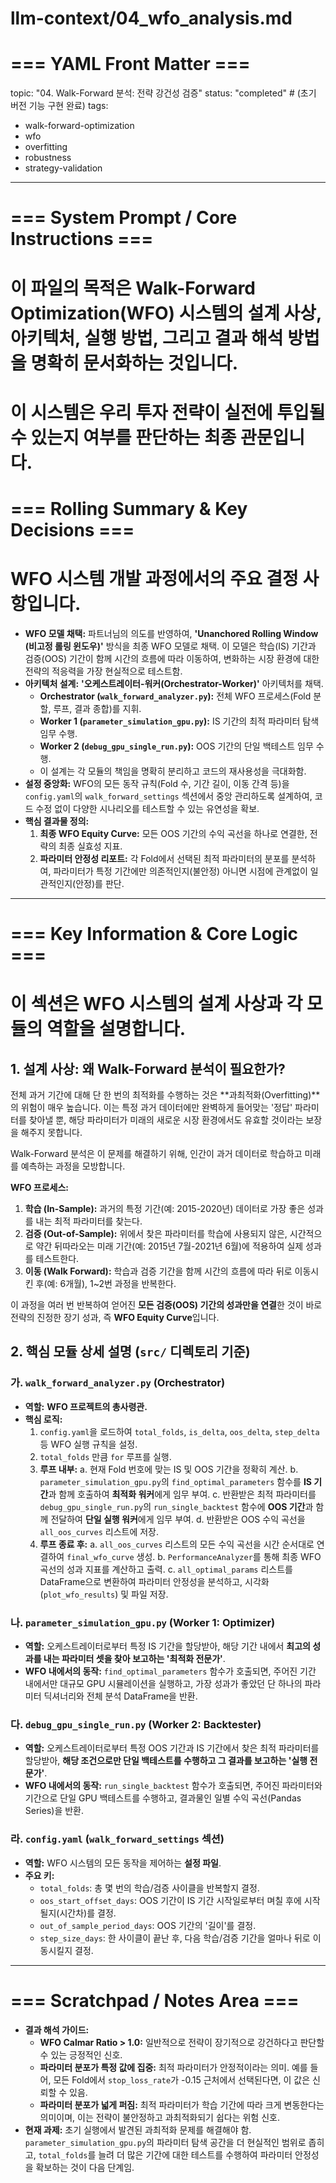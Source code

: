 # llm-context/04_wfo_analysis.md
# === YAML Front Matter ===
topic: "04. Walk-Forward 분석: 전략 강건성 검증"
status: "completed" # (초기 버전 기능 구현 완료)
tags:
  - walk-forward-optimization
  - wfo
  - overfitting
  - robustness
  - strategy-validation
---
# === System Prompt / Core Instructions ===
# 이 파일의 목적은 Walk-Forward Optimization(WFO) 시스템의 설계 사상, 아키텍처, 실행 방법, 그리고 결과 해석 방법을 명확히 문서화하는 것입니다.
# 이 시스템은 우리 투자 전략이 실전에 투입될 수 있는지 여부를 판단하는 최종 관문입니다.

# === Rolling Summary & Key Decisions ===
# WFO 시스템 개발 과정에서의 주요 결정 사항입니다.

- **WFO 모델 채택:** 파트너님의 의도를 반영하여, **'Unanchored Rolling Window (비고정 롤링 윈도우)'** 방식을 최종 WFO 모델로 채택. 이 모델은 학습(IS) 기간과 검증(OOS) 기간이 함께 시간의 흐름에 따라 이동하여, 변화하는 시장 환경에 대한 전략의 적응력을 가장 현실적으로 테스트함.
- **아키텍처 설계:** **'오케스트레이터-워커(Orchestrator-Worker)'** 아키텍처를 채택.
    - **Orchestrator (`walk_forward_analyzer.py`):** 전체 WFO 프로세스(Fold 분할, 루프, 결과 종합)를 지휘.
    - **Worker 1 (`parameter_simulation_gpu.py`):** IS 기간의 최적 파라미터 탐색 임무 수행.
    - **Worker 2 (`debug_gpu_single_run.py`):** OOS 기간의 단일 백테스트 임무 수행.
    - 이 설계는 각 모듈의 책임을 명확히 분리하고 코드의 재사용성을 극대화함.
- **설정 중앙화:** WFO의 모든 동작 규칙(Fold 수, 기간 길이, 이동 간격 등)을 `config.yaml`의 `walk_forward_settings` 섹션에서 중앙 관리하도록 설계하여, 코드 수정 없이 다양한 시나리오를 테스트할 수 있는 유연성을 확보.
- **핵심 결과물 정의:**
    1.  **최종 WFO Equity Curve:** 모든 OOS 기간의 수익 곡선을 하나로 연결한, 전략의 최종 실효성 지표.
    2.  **파라미터 안정성 리포트:** 각 Fold에서 선택된 최적 파라미터의 분포를 분석하여, 파라미터가 특정 기간에만 의존적인지(불안정) 아니면 시점에 관계없이 일관적인지(안정)를 판단.

---
# === Key Information & Core Logic ===
# 이 섹션은 WFO 시스템의 설계 사상과 각 모듈의 역할을 설명합니다.

## 1. 설계 사상: 왜 Walk-Forward 분석이 필요한가?

전체 과거 기간에 대해 단 한 번의 최적화를 수행하는 것은 **과최적화(Overfitting)**의 위험이 매우 높습니다. 이는 특정 과거 데이터에만 완벽하게 들어맞는 '정답' 파라미터를 찾아낼 뿐, 해당 파라미터가 미래의 새로운 시장 환경에서도 유효할 것이라는 보장을 해주지 못합니다.

Walk-Forward 분석은 이 문제를 해결하기 위해, 인간이 과거 데이터로 학습하고 미래를 예측하는 과정을 모방합니다.

**WFO 프로세스:**
1.  **학습 (In-Sample):** 과거의 특정 기간(예: 2015-2020년) 데이터로 가장 좋은 성과를 내는 최적 파라미터를 찾는다.
2.  **검증 (Out-of-Sample):** 위에서 찾은 파라미터를 학습에 사용되지 않은, 시간적으로 약간 뒤따라오는 미래 기간(예: 2015년 7월-2021년 6월)에 적용하여 실제 성과를 테스트한다.
3.  **이동 (Walk Forward):** 학습과 검증 기간을 함께 시간의 흐름에 따라 뒤로 이동시킨 후(예: 6개월), 1~2번 과정을 반복한다.

이 과정을 여러 번 반복하여 얻어진 **모든 검증(OOS) 기간의 성과만을 연결**한 것이 바로 전략의 진정한 장기 성과, 즉 **WFO Equity Curve**입니다.

## 2. 핵심 모듈 상세 설명 (`src/` 디렉토리 기준)

### 가. `walk_forward_analyzer.py` (Orchestrator)
- **역할:** **WFO 프로젝트의 총사령관.**
- **핵심 로직:**
    1.  `config.yaml`을 로드하여 `total_folds`, `is_delta`, `oos_delta`, `step_delta` 등 WFO 실행 규칙을 설정.
    2.  `total_folds` 만큼 `for` 루프를 실행.
    3.  **루프 내부:**
        a. 현재 Fold 번호에 맞는 IS 및 OOS 기간을 정확히 계산.
        b. `parameter_simulation_gpu.py`의 `find_optimal_parameters` 함수를 **IS 기간**과 함께 호출하여 **최적화 워커**에게 임무 부여.
        c. 반환받은 최적 파라미터를 `debug_gpu_single_run.py`의 `run_single_backtest` 함수에 **OOS 기간**과 함께 전달하여 **단일 실행 워커**에게 임무 부여.
        d. 반환받은 OOS 수익 곡선을 `all_oos_curves` 리스트에 저장.
    4.  **루프 종료 후:**
        a. `all_oos_curves` 리스트의 모든 수익 곡선을 시간 순서대로 연결하여 `final_wfo_curve` 생성.
        b. `PerformanceAnalyzer`를 통해 최종 WFO 곡선의 성과 지표를 계산하고 출력.
        c. `all_optimal_params` 리스트를 DataFrame으로 변환하여 파라미터 안정성을 분석하고, 시각화(`plot_wfo_results`) 및 파일 저장.

### 나. `parameter_simulation_gpu.py` (Worker 1: Optimizer)
- **역할:** 오케스트레이터로부터 특정 IS 기간을 할당받아, 해당 기간 내에서 **최고의 성과를 내는 파라미터 셋을 찾아 보고하는 '최적화 전문가'**.
- **WFO 내에서의 동작:** `find_optimal_parameters` 함수가 호출되면, 주어진 기간 내에서만 대규모 GPU 시뮬레이션을 실행하고, 가장 성과가 좋았던 단 하나의 파라미터 딕셔너리와 전체 분석 DataFrame을 반환.

### 다. `debug_gpu_single_run.py` (Worker 2: Backtester)
- **역할:** 오케스트레이터로부터 특정 OOS 기간과 IS 기간에서 찾은 최적 파라미터를 할당받아, **해당 조건으로만 단일 백테스트를 수행하고 그 결과를 보고하는 '실행 전문가'**.
- **WFO 내에서의 동작:** `run_single_backtest` 함수가 호출되면, 주어진 파라미터와 기간으로 단일 GPU 백테스트를 수행하고, 결과물인 일별 수익 곡선(Pandas Series)을 반환.

### 라. `config.yaml` (`walk_forward_settings` 섹션)
- **역할:** WFO 시스템의 모든 동작을 제어하는 **설정 파일**.
- **주요 키:**
    - `total_folds`: 총 몇 번의 학습/검증 사이클을 반복할지 결정.
    - `oos_start_offset_days`: OOS 기간이 IS 기간 시작일로부터 며칠 후에 시작될지(시간차)를 결정.
    - `out_of_sample_period_days`: OOS 기간의 '길이'를 결정.
    - `step_size_days`: 한 사이클이 끝난 후, 다음 학습/검증 기간을 얼마나 뒤로 이동시킬지 결정.

---
# === Scratchpad / Notes Area ===
- **결과 해석 가이드:**
    - **WFO Calmar Ratio > 1.0:** 일반적으로 전략이 장기적으로 강건하다고 판단할 수 있는 긍정적인 신호.
    - **파라미터 분포가 특정 값에 집중:** 최적 파라미터가 안정적이라는 의미. 예를 들어, 모든 Fold에서 `stop_loss_rate`가 -0.15 근처에서 선택된다면, 이 값은 신뢰할 수 있음.
    - **파라미터 분포가 넓게 퍼짐:** 최적 파라미터가 학습 기간에 따라 크게 변동한다는 의미이며, 이는 전략이 불안정하고 과최적화되기 쉽다는 위험 신호.
- **현재 과제:** 초기 실행에서 발견된 과최적화 문제를 해결해야 함. `parameter_simulation_gpu.py`의 파라미터 탐색 공간을 더 현실적인 범위로 좁히고, `total_folds`를 늘려 더 많은 기간에 대한 테스트를 수행하여 파라미터 안정성을 확보하는 것이 다음 단계임.